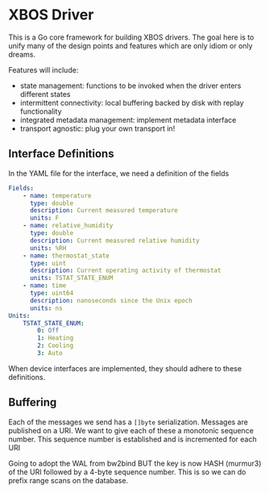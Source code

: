 # XBOS Driver

This is a Go core framework for building XBOS drivers. The goal here is to unify many of the design points and features which are only idiom or only dreams.

Features will include:
- state management: functions to be invoked when the driver enters different states
- intermittent connectivity: local buffering backed by disk with replay functionality
- integrated metadata management: implement metadata interface
- transport agnostic: plug your own transport in!

## Interface Definitions

In the YAML file for the interface, we need a definition of the fields
```yaml
Fields:
    - name: temperature
      type: double
      description: Current measured temperature
      units: F
    - name: relative_humidity
      type: double
      description: Current measured relative humidity
      units: %RH
    - name: thermostat_state
      type: uint
      description: Current operating activity of thermostat
      units: TSTAT_STATE_ENUM
    - name: time
      type: uint64
      description: nanoseconds since the Unix epoch
      units: ns
Units:
    TSTAT_STATE_ENUM:
        0: Off
        1: Heating
        2: Cooling
        3: Auto
```

When device interfaces are implemented, they should adhere to these definitions.

## Buffering

Each of the messages we send has a `[]byte` serialization. Messages are published on a URI. We want to give each of these a monotonic sequence number. This sequence number is established and is incremented for each URI

Going to adopt the WAL from bw2bind BUT the key is now HASH (murmur3) of the URI followed by a 4-byte sequence number. This is so we can do prefix range scans on the database.
